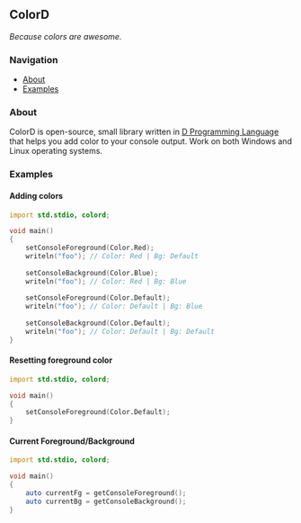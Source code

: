## ColorD

*Because colors are awesome.*

### Navigation
 - [About](#about)
 - [Examples](#examples)


### About

ColorD is open-source, small library written in [D Programming Language](http://dlang.org) that 
helps you add color to your console output. Work on both Windows and Linux operating systems.


### Examples

#### Adding colors

```D
import std.stdio, colord;

void main()
{
    setConsoleForeground(Color.Red);
    writeln("foo"); // Color: Red | Bg: Default
    
    setConsoleBackground(Color.Blue);
    writeln("foo"); // Color: Red | Bg: Blue
    
    setConsoleForeground(Color.Default);
    writeln("foo"); // Color: Default | Bg: Blue
    
    setConsoleBackground(Color.Default);
    writeln("foo"); // Color: Default | Bg: Default
}
```


#### Resetting foreground color

```D
import std.stdio, colord;

void main()
{
    setConsoleForeground(Color.Default);
}
```

#### Current Foreground/Background

```D
import std.stdio, colord;

void main()
{
    auto currentFg = getConsoleForeground();
    auto currentBg = getConsoleBackground();
}
```
